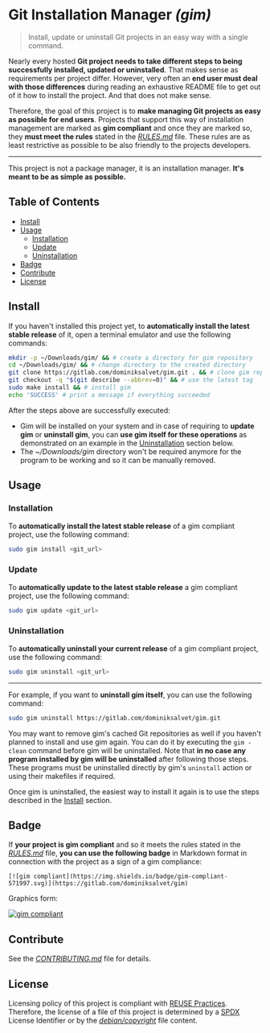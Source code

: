 # Git Installation Manager *(gim)*

> Install, update or uninstall Git projects in an easy way with a single command.

Nearly every hosted **Git project needs to take different steps to being successfully installed, updated or uninstalled**. That makes sense as requirements per project differ. However, very often an **end user must deal with those differences** during reading an exhaustive README file to get out of it how to install the project. And that does not make sense.

Therefore, the goal of this project is to **make managing Git projects as easy as possible for end users**. Projects that support this way of installation management are marked as **gim compliant** and once they are marked so, they **must meet the rules** stated in the [*RULES.md*](RULES.md) file. These rules are as least restrictive as possible to be also friendly to the projects developers.

---

This project is not a package manager, it is an installation manager. **It's meant to be as simple as possible.**

## Table of Contents

* [Install](#install)
* [Usage](#usage)
  * [Installation](#installation)
  * [Update](#update)
  * [Uninstallation](#uninstallation)
* [Badge](#badge)
* [Contribute](#contribute)
* [License](#license)

## Install

If you haven't installed this project yet, to **automatically install the latest stable release** of it, open a terminal emulator and use the following commands:

```sh
mkdir -p ~/Downloads/gim/ && # create a directory for gim repository
cd ~/Downloads/gim/ && # change directory to the created directory
git clone https://gitlab.com/dominiksalvet/gim.git . && # clone gim repository
git checkout -q "$(git describe --abbrev=0)" && # use the latest tag
sudo make install && # install gim
echo 'SUCCESS' # print a message if everything succeeded
```

After the steps above are successfully executed:

* Gim will be installed on your system and in case of requiring to **update gim** or **uninstall gim**, you can **use gim itself for these operations** as demonstrated on an example in the [Uninstallation](#uninstallation) section below.
* The *~/Downloads/gim* directory won't be required anymore for the program to be working and so it can be manually removed.

## Usage

### Installation

To **automatically install the latest stable release** of a gim compliant project, use the following command:

```sh
sudo gim install <git_url>
```

### Update

To **automatically update to the latest stable release** a gim compliant project, use the following command:

```sh
sudo gim update <git_url>
```

### Uninstallation

To **automatically uninstall your current release** of a gim compliant project, use the following command:

```sh
sudo gim uninstall <git_url>
```

---

For example, if you want to **uninstall gim itself**, you can use the following command:

```sh
sudo gim uninstall https://gitlab.com/dominiksalvet/gim.git
```

You may want to remove gim's cached Git repositories as well if you haven't planned to install and use gim again. You can do it by executing the `gim -clean` command before gim will be uninstalled. Note that **in no case any program installed by gim will be uninstalled** after following those steps. These programs must be uninstalled directly by gim's `uninstall` action or using their makefiles if required.

Once gim is uninstalled, the easiest way to install it again is to use the steps described in the [Install](#install) section.

## Badge

If **your project is gim compliant** and so it meets the rules stated in the [*RULES.md*](RULES.md) file, **you can use the following badge** in Markdown format in connection with the project as a sign of a gim compliance:

```
[![gim compliant](https://img.shields.io/badge/gim-compliant-571997.svg)](https://gitlab.com/dominiksalvet/gim)
```

Graphics form:

[![gim compliant](https://img.shields.io/badge/gim-compliant-571997.svg)](https://gitlab.com/dominiksalvet/gim)

## Contribute

See the [*CONTRIBUTING.md*](CONTRIBUTING.md) file for details.

## License

Licensing policy of this project is compliant with [REUSE Practices](https://reuse.software/practices/2.0/). Therefore, the license of a file of this project is determined by a [SPDX](https://spdx.org/) License Identifier or by the [*debian/copyright*](debian/copyright) file content.
